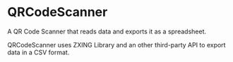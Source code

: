 # QRCodeScanner
A QR Code Scanner that reads data and exports it as a spreadsheet.

QRCodeScanner uses ZXING Library and an other third-party API to export data in a CSV format.
